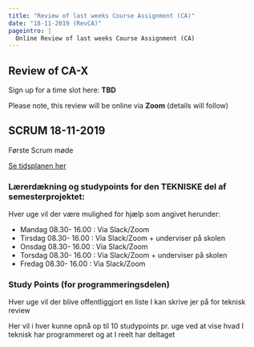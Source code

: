 ```yaml
---
title: "Review of last weeks Course Assignment (CA)"
date: "18-11-2019 (RevCA)"
pageintro: |
  Online Review of last weeks Course Assignment (CA)
---
```

## Review of CA-X

Sign up for a time slot here: **TBD**

Please note, this review will be online via **Zoom** (details will follow)

## SCRUM 18-11-2019
Første Scrum møde

[Se tidsplanen her](./3_sem_18112019.pdf)


### Lærerdækning og studypoints for den TEKNISKE del af semesterprojektet:

Hver uge vil der være mulighed for hjælp som angivet herunder:

- Mandag  08.30- 16.00 : Via Slack/Zoom
- Tirsdag 08.30- 16.00 : Via Slack/Zoom + underviser på skolen
- Onsdag  08.30- 16.00 : Via Slack/Zoom
- Torsdag 08.30- 16.00 : Via Slack/Zoom + underviser på skolen
- Fredag  08.30- 16.00 : Via Slack/Zoom

### Study Points (for programmeringsdelen)
Hver uge vil der blive offentliggjort en liste I kan skrive jer på for teknisk review

Her vil i hver kunne opnå op til 10 studypoints pr. uge ved at vise hvad I teknisk har programmeret og at I reelt har deltaget

